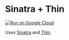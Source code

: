 # Sinatra + Thin

[![Run on Google Cloud](https://deploy.cloud.run/button.svg)](https://deploy.cloud.run)

Uses [Sinatra](https://sinatrarb.com/) and [Thin](https://rubygems.org/gems/thin).
